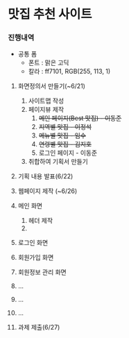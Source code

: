 # 맛집 추천 사이트

### 진행내역

- 공통 폼
  - 폰트 : 맑은 고딕
  - 칼라 : ff7101, RGB(255, 113, 1)

1. 화면정의서 만들기(~6/21)
   1. 사이트맵 작성
   2. 페이지뷰 제작
      1. ~~메인 페이지(Best 맛집) - 이동준~~
      2. ~~지역별 맛집 - 이정석~~
      3. ~~메뉴별 맛집 - 임수~~
      4. ~~연령별 맛집 - 김지호~~
      5. 로그인 페이지 - 이동준
   3. 취합하여 기획서 만들기
2. 기획 내용 발표(6/22)
3.  웹페이지 제작 (~6/26)

   1. 메인 화면
      1. 헤더 제작
      2.  

   2. 로그인 화면

   3. 회원가입 화면
   4. 회원정보 관리 화면
   5. ...
   6.  ...
   7.  ...
4.  과제 제출(6/27)